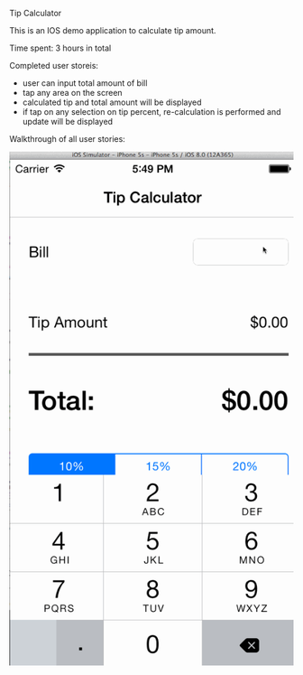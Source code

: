 Tip Calculator

This is an IOS demo application to calculate tip amount.

Time spent: 3 hours in total

Completed user storeis:
  - user can input total amount of bill
  - tap any area on the screen
  - calculated tip and total amount will be displayed
  - if tap on any selection on tip percent, re-calculation is performed and update will be displayed

Walkthrough of all user stories:

![Video Walkthrough](tipcalculator.gif)
